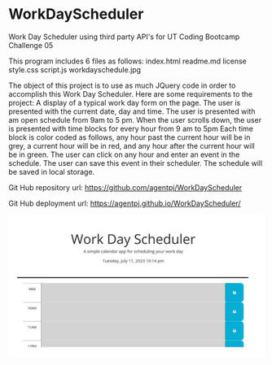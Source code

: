 # WorkDayScheduler
Work Day Scheduler using third party API's for UT Coding Bootcamp Challenge 05


This program includes 6 files as follows:
index.html
readme.md
license
style.css
script.js
workdayschedule.jpg

The object of this project is to use as much JQuery code in order to accomplish this Work Day Scheduler.
Here are some requirements to the project:
A display of a typical work day form on the page.
The user is presented with the current date, day and time.
The user is presented with am open schedule from 9am to 5 pm.
When the user scrolls down, the user is presented with time blocks for every hour from 9 am to 5pm
Each time block is color coded as follows, any hour past the current hour will be in grey, 
a current hour will be in red, and any hour after the current hour will be in green.
The user can click on any hour and enter an event in the schedule.
The user can save this event in their scheduler.
The schedule will be saved in local storage.


Git Hub repository url:
https://github.com/agentpj/WorkDayScheduler

Git Hub deployment url:
https://agentpj.github.io/WorkDayScheduler/

![The readme.md includes a screenshot of the Scheduler.](./workdayscheduler.jpg)